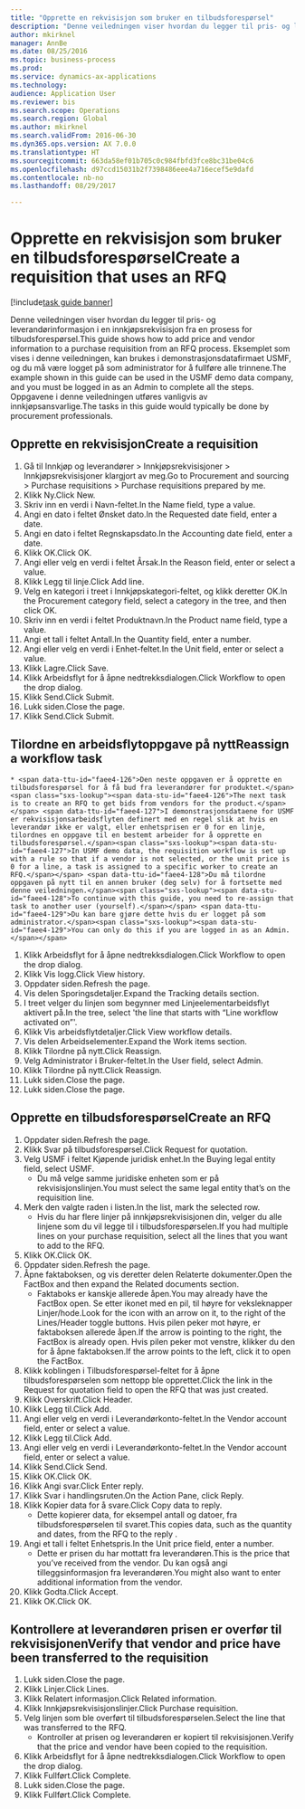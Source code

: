 ```yaml
--- 
title: "Opprette en rekvisisjon som bruker en tilbudsforespørsel"
description: "Denne veiledningen viser hvordan du legger til pris- og leverandørinformasjon i en innkjøpsrekvisisjon fra en prosess for tilbudsforespørsel."
author: mkirknel
manager: AnnBe
ms.date: 08/25/2016
ms.topic: business-process
ms.prod: 
ms.service: dynamics-ax-applications
ms.technology: 
audience: Application User
ms.reviewer: bis
ms.search.scope: Operations
ms.search.region: Global
ms.author: mkirknel
ms.search.validFrom: 2016-06-30
ms.dyn365.ops.version: AX 7.0.0
ms.translationtype: HT
ms.sourcegitcommit: 663da58ef01b705c0c984fbfd3fce8bc31be04c6
ms.openlocfilehash: d97ccd15031b2f7398486eee4a716ecef5e9dafd
ms.contentlocale: nb-no
ms.lasthandoff: 08/29/2017

---
```

# <a name="create-a-requisition-that-uses-an-rfq"></a><span data-ttu-id="faee4-103">Opprette en rekvisisjon som bruker en tilbudsforespørsel</span><span class="sxs-lookup"><span data-stu-id="faee4-103">Create a requisition that uses an RFQ</span></span>

[!include[task guide banner](../../includes/task-guide-banner.md)]

<span data-ttu-id="faee4-104">Denne veiledningen viser hvordan du legger til pris- og leverandørinformasjon i en innkjøpsrekvisisjon fra en prosess for tilbudsforespørsel.</span><span class="sxs-lookup"><span data-stu-id="faee4-104">This guide shows how to add price and vendor information to a purchase requisition from an RFQ process.</span></span> <span data-ttu-id="faee4-105">Eksemplet som vises i denne veiledningen, kan brukes i demonstrasjonsdatafirmaet USMF, og du må være logget på som administrator for å fullføre alle trinnene.</span><span class="sxs-lookup"><span data-stu-id="faee4-105">The example shown in this guide can be used in the USMF demo data company, and you must be logged in as an Admin to complete all the steps.</span></span> <span data-ttu-id="faee4-106">Oppgavene i denne veiledningen utføres vanligvis av innkjøpsansvarlige.</span><span class="sxs-lookup"><span data-stu-id="faee4-106">The tasks in this guide would typically be done by procurement professionals.</span></span>


## <a name="create-a-requisition"></a><span data-ttu-id="faee4-107">Opprette en rekvisisjon</span><span class="sxs-lookup"><span data-stu-id="faee4-107">Create a requisition</span></span>
1. <span data-ttu-id="faee4-108">Gå til Innkjøp og leverandører > Innkjøpsrekvisisjoner > Innkjøpsrekvisisjoner klargjort av meg.</span><span class="sxs-lookup"><span data-stu-id="faee4-108">Go to Procurement and sourcing > Purchase requisitions > Purchase requisitions prepared by me.</span></span>
2. <span data-ttu-id="faee4-109">Klikk Ny.</span><span class="sxs-lookup"><span data-stu-id="faee4-109">Click New.</span></span>
3. <span data-ttu-id="faee4-110">Skriv inn en verdi i Navn-feltet.</span><span class="sxs-lookup"><span data-stu-id="faee4-110">In the Name field, type a value.</span></span>
4. <span data-ttu-id="faee4-111">Angi en dato i feltet Ønsket dato.</span><span class="sxs-lookup"><span data-stu-id="faee4-111">In the Requested date field, enter a date.</span></span>
5. <span data-ttu-id="faee4-112">Angi en dato i feltet Regnskapsdato.</span><span class="sxs-lookup"><span data-stu-id="faee4-112">In the Accounting date field, enter a date.</span></span>
6. <span data-ttu-id="faee4-113">Klikk OK.</span><span class="sxs-lookup"><span data-stu-id="faee4-113">Click OK.</span></span>
7. <span data-ttu-id="faee4-114">Angi eller velg en verdi i feltet Årsak.</span><span class="sxs-lookup"><span data-stu-id="faee4-114">In the Reason field, enter or select a value.</span></span>
8. <span data-ttu-id="faee4-115">Klikk Legg til linje.</span><span class="sxs-lookup"><span data-stu-id="faee4-115">Click Add line.</span></span>
9. <span data-ttu-id="faee4-116">Velg en kategori i treet i Innkjøpskategori-feltet, og klikk deretter OK.</span><span class="sxs-lookup"><span data-stu-id="faee4-116">In the Procurement category field, select a category in the tree, and then click OK.</span></span>
10. <span data-ttu-id="faee4-117">Skriv inn en verdi i feltet Produktnavn.</span><span class="sxs-lookup"><span data-stu-id="faee4-117">In the Product name field, type a value.</span></span>
11. <span data-ttu-id="faee4-118">Angi et tall i feltet Antall.</span><span class="sxs-lookup"><span data-stu-id="faee4-118">In the Quantity field, enter a number.</span></span>
12. <span data-ttu-id="faee4-119">Angi eller velg en verdi i Enhet-feltet.</span><span class="sxs-lookup"><span data-stu-id="faee4-119">In the Unit field, enter or select a value.</span></span>
13. <span data-ttu-id="faee4-120">Klikk Lagre.</span><span class="sxs-lookup"><span data-stu-id="faee4-120">Click Save.</span></span>
14. <span data-ttu-id="faee4-121">Klikk Arbeidsflyt for å åpne nedtrekksdialogen.</span><span class="sxs-lookup"><span data-stu-id="faee4-121">Click Workflow to open the drop dialog.</span></span>
15. <span data-ttu-id="faee4-122">Klikk Send.</span><span class="sxs-lookup"><span data-stu-id="faee4-122">Click Submit.</span></span>
16. <span data-ttu-id="faee4-123">Lukk siden.</span><span class="sxs-lookup"><span data-stu-id="faee4-123">Close the page.</span></span>
17. <span data-ttu-id="faee4-124">Klikk Send.</span><span class="sxs-lookup"><span data-stu-id="faee4-124">Click Submit.</span></span>

## <a name="reassign-a-workflow-task"></a><span data-ttu-id="faee4-125">Tilordne en arbeidsflytoppgave på nytt</span><span class="sxs-lookup"><span data-stu-id="faee4-125">Reassign a workflow task</span></span>
    * <span data-ttu-id="faee4-126">Den neste oppgaven er å opprette en tilbudsforespørsel for å få bud fra leverandører for produktet.</span><span class="sxs-lookup"><span data-stu-id="faee4-126">The next task is to create an RFQ to get bids from vendors for the product.</span></span> <span data-ttu-id="faee4-127">I demonstrasjonsdataene for USMF er rekvisisjonsarbeidsflyten definert med en regel slik at hvis en leverandør ikke er valgt, eller enhetsprisen er 0 for en linje, tilordnes en oppgave til en bestemt arbeider for å opprette en tilbudsforespørsel.</span><span class="sxs-lookup"><span data-stu-id="faee4-127">In USMF demo data, the requisition workflow is set up with a rule so that if a vendor is not selected, or the unit price is 0 for a line, a task is assigned to a specific worker to create an RFQ.</span></span> <span data-ttu-id="faee4-128">Du må tilordne oppgaven på nytt til en annen bruker (deg selv) for å fortsette med denne veiledningen.</span><span class="sxs-lookup"><span data-stu-id="faee4-128">To continue with this guide, you need to re-assign that task to another user (yourself).</span></span> <span data-ttu-id="faee4-129">Du kan bare gjøre dette hvis du er logget på som administrator.</span><span class="sxs-lookup"><span data-stu-id="faee4-129">You can only do this if you are logged in as an Admin.</span></span>  
1. <span data-ttu-id="faee4-130">Klikk Arbeidsflyt for å åpne nedtrekksdialogen.</span><span class="sxs-lookup"><span data-stu-id="faee4-130">Click Workflow to open the drop dialog.</span></span>
2. <span data-ttu-id="faee4-131">Klikk Vis logg.</span><span class="sxs-lookup"><span data-stu-id="faee4-131">Click View history.</span></span>
3. <span data-ttu-id="faee4-132">Oppdater siden.</span><span class="sxs-lookup"><span data-stu-id="faee4-132">Refresh the page.</span></span>
4. <span data-ttu-id="faee4-133">Vis delen Sporingsdetaljer.</span><span class="sxs-lookup"><span data-stu-id="faee4-133">Expand the Tracking details section.</span></span>
5. <span data-ttu-id="faee4-134">I treet velger du linjen som begynner med Linjeelementarbeidsflyt aktivert på.</span><span class="sxs-lookup"><span data-stu-id="faee4-134">In the tree, select 'the line that starts with “Line workflow activated on”'.</span></span>
6. <span data-ttu-id="faee4-135">Klikk Vis arbeidsflytdetaljer.</span><span class="sxs-lookup"><span data-stu-id="faee4-135">Click View workflow details.</span></span>
7. <span data-ttu-id="faee4-136">Vis delen Arbeidselementer.</span><span class="sxs-lookup"><span data-stu-id="faee4-136">Expand the Work items section.</span></span>
8. <span data-ttu-id="faee4-137">Klikk Tilordne på nytt.</span><span class="sxs-lookup"><span data-stu-id="faee4-137">Click Reassign.</span></span>
9. <span data-ttu-id="faee4-138">Velg Administrator i Bruker-feltet.</span><span class="sxs-lookup"><span data-stu-id="faee4-138">In the User field, select Admin.</span></span>
10. <span data-ttu-id="faee4-139">Klikk Tilordne på nytt.</span><span class="sxs-lookup"><span data-stu-id="faee4-139">Click Reassign.</span></span>
11. <span data-ttu-id="faee4-140">Lukk siden.</span><span class="sxs-lookup"><span data-stu-id="faee4-140">Close the page.</span></span>
12. <span data-ttu-id="faee4-141">Lukk siden.</span><span class="sxs-lookup"><span data-stu-id="faee4-141">Close the page.</span></span>

## <a name="create-an-rfq"></a><span data-ttu-id="faee4-142">Opprette en tilbudsforespørsel</span><span class="sxs-lookup"><span data-stu-id="faee4-142">Create an RFQ</span></span>
1. <span data-ttu-id="faee4-143">Oppdater siden.</span><span class="sxs-lookup"><span data-stu-id="faee4-143">Refresh the page.</span></span>
2. <span data-ttu-id="faee4-144">Klikk Svar på tilbudsforespørsel.</span><span class="sxs-lookup"><span data-stu-id="faee4-144">Click Request for quotation.</span></span>
3. <span data-ttu-id="faee4-145">Velg USMF i feltet Kjøpende juridisk enhet.</span><span class="sxs-lookup"><span data-stu-id="faee4-145">In the Buying legal entity field, select USMF.</span></span>
    * <span data-ttu-id="faee4-146">Du må velge samme juridiske enheten som er på rekvisisjonslinjen.</span><span class="sxs-lookup"><span data-stu-id="faee4-146">You must select the same legal entity that’s on the requisition line.</span></span>  
4. <span data-ttu-id="faee4-147">Merk den valgte raden i listen.</span><span class="sxs-lookup"><span data-stu-id="faee4-147">In the list, mark the selected row.</span></span>
    * <span data-ttu-id="faee4-148">Hvis du har flere linjer på innkjøpsrekvisisjonen din, velger du alle linjene som du vil legge til i tilbudsforespørselen.</span><span class="sxs-lookup"><span data-stu-id="faee4-148">If you had multiple lines on your purchase requisition, select all the lines that you want to add to the RFQ.</span></span>  
5. <span data-ttu-id="faee4-149">Klikk OK.</span><span class="sxs-lookup"><span data-stu-id="faee4-149">Click OK.</span></span>
6. <span data-ttu-id="faee4-150">Oppdater siden.</span><span class="sxs-lookup"><span data-stu-id="faee4-150">Refresh the page.</span></span>
7. <span data-ttu-id="faee4-151">Åpne faktaboksen, og vis deretter delen Relaterte dokumenter.</span><span class="sxs-lookup"><span data-stu-id="faee4-151">Open the FactBox and then expand the Related documents section.</span></span>
    * <span data-ttu-id="faee4-152">Faktaboks er kanskje allerede åpen.</span><span class="sxs-lookup"><span data-stu-id="faee4-152">You may already have the FactBox open.</span></span> <span data-ttu-id="faee4-153">Se etter ikonet med en pil, til høyre for veksleknapper Linjer/hode.</span><span class="sxs-lookup"><span data-stu-id="faee4-153">Look for the icon with an arrow on it, to the right of the Lines/Header toggle buttons.</span></span> <span data-ttu-id="faee4-154">Hvis pilen peker mot høyre, er faktaboksen allerede åpen.</span><span class="sxs-lookup"><span data-stu-id="faee4-154">If the arrow is pointing to the right, the FactBox is already open.</span></span> <span data-ttu-id="faee4-155">Hvis pilen peker mot venstre, klikker du den for å åpne faktaboksen.</span><span class="sxs-lookup"><span data-stu-id="faee4-155">If the arrow points to the left, click it to open the FactBox.</span></span>  
8. <span data-ttu-id="faee4-156">Klikk koblingen i Tilbudsforespørsel-feltet for å åpne tilbudsforespørselen som nettopp ble opprettet.</span><span class="sxs-lookup"><span data-stu-id="faee4-156">Click the link in the Request for quotation field to open the RFQ that was just created.</span></span>
9. <span data-ttu-id="faee4-157">Klikk Overskrift.</span><span class="sxs-lookup"><span data-stu-id="faee4-157">Click Header.</span></span>
10. <span data-ttu-id="faee4-158">Klikk Legg til.</span><span class="sxs-lookup"><span data-stu-id="faee4-158">Click Add.</span></span>
11. <span data-ttu-id="faee4-159">Angi eller velg en verdi i Leverandørkonto-feltet.</span><span class="sxs-lookup"><span data-stu-id="faee4-159">In the Vendor account field, enter or select a value.</span></span>
12. <span data-ttu-id="faee4-160">Klikk Legg til.</span><span class="sxs-lookup"><span data-stu-id="faee4-160">Click Add.</span></span>
13. <span data-ttu-id="faee4-161">Angi eller velg en verdi i Leverandørkonto-feltet.</span><span class="sxs-lookup"><span data-stu-id="faee4-161">In the Vendor account field, enter or select a value.</span></span>
14. <span data-ttu-id="faee4-162">Klikk Send.</span><span class="sxs-lookup"><span data-stu-id="faee4-162">Click Send.</span></span>
15. <span data-ttu-id="faee4-163">Klikk OK.</span><span class="sxs-lookup"><span data-stu-id="faee4-163">Click OK.</span></span>
16. <span data-ttu-id="faee4-164">Klikk Angi svar.</span><span class="sxs-lookup"><span data-stu-id="faee4-164">Click Enter reply.</span></span>
17. <span data-ttu-id="faee4-165">Klikk Svar i handlingsruten.</span><span class="sxs-lookup"><span data-stu-id="faee4-165">On the Action Pane, click Reply.</span></span>
18. <span data-ttu-id="faee4-166">Klikk Kopier data for å svare.</span><span class="sxs-lookup"><span data-stu-id="faee4-166">Click Copy data to reply.</span></span>
    * <span data-ttu-id="faee4-167">Dette kopierer data, for eksempel antall og datoer, fra tilbudsforespørselen til svaret.</span><span class="sxs-lookup"><span data-stu-id="faee4-167">This copies data, such as the quantity and dates, from the RFQ to the reply .</span></span>  
19. <span data-ttu-id="faee4-168">Angi et tall i feltet Enhetspris.</span><span class="sxs-lookup"><span data-stu-id="faee4-168">In the Unit price field, enter a number.</span></span>
    * <span data-ttu-id="faee4-169">Dette er prisen du har mottatt fra leverandøren.</span><span class="sxs-lookup"><span data-stu-id="faee4-169">This is the price that you’ve received from the vendor.</span></span> <span data-ttu-id="faee4-170">Du kan også angi tilleggsinformasjon fra leverandøren.</span><span class="sxs-lookup"><span data-stu-id="faee4-170">You might also want to enter additional information from the vendor.</span></span>  
20. <span data-ttu-id="faee4-171">Klikk Godta.</span><span class="sxs-lookup"><span data-stu-id="faee4-171">Click Accept.</span></span>
21. <span data-ttu-id="faee4-172">Klikk OK.</span><span class="sxs-lookup"><span data-stu-id="faee4-172">Click OK.</span></span>

## <a name="verify-that-vendor-and-price-have-been-transferred-to-the-requisition"></a><span data-ttu-id="faee4-173">Kontrollere at leverandøren prisen er overfør til rekvisisjonen</span><span class="sxs-lookup"><span data-stu-id="faee4-173">Verify that vendor and price have been transferred to the requisition</span></span>
1. <span data-ttu-id="faee4-174">Lukk siden.</span><span class="sxs-lookup"><span data-stu-id="faee4-174">Close the page.</span></span>
2. <span data-ttu-id="faee4-175">Klikk Linjer.</span><span class="sxs-lookup"><span data-stu-id="faee4-175">Click Lines.</span></span>
3. <span data-ttu-id="faee4-176">Klikk Relatert informasjon.</span><span class="sxs-lookup"><span data-stu-id="faee4-176">Click Related information.</span></span>
4. <span data-ttu-id="faee4-177">Klikk Innkjøpsrekvisisjonslinjer.</span><span class="sxs-lookup"><span data-stu-id="faee4-177">Click Purchase requisition.</span></span>
5. <span data-ttu-id="faee4-178">Velg linjen som ble overført til tilbudsforespørselen.</span><span class="sxs-lookup"><span data-stu-id="faee4-178">Select the line that was transferred to the RFQ.</span></span>
    * <span data-ttu-id="faee4-179">Kontroller at prisen og leverandøren er kopiert til rekvisisjonen.</span><span class="sxs-lookup"><span data-stu-id="faee4-179">Verify that the price and vendor have been copied to the requisition.</span></span>  
6. <span data-ttu-id="faee4-180">Klikk Arbeidsflyt for å åpne nedtrekksdialogen.</span><span class="sxs-lookup"><span data-stu-id="faee4-180">Click Workflow to open the drop dialog.</span></span>
7. <span data-ttu-id="faee4-181">Klikk Fullført.</span><span class="sxs-lookup"><span data-stu-id="faee4-181">Click Complete.</span></span>
8. <span data-ttu-id="faee4-182">Lukk siden.</span><span class="sxs-lookup"><span data-stu-id="faee4-182">Close the page.</span></span>
9. <span data-ttu-id="faee4-183">Klikk Fullført.</span><span class="sxs-lookup"><span data-stu-id="faee4-183">Click Complete.</span></span>


